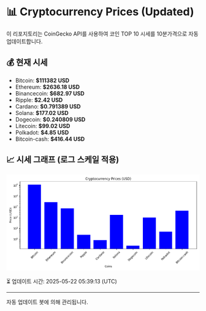 
# 📊 Cryptocurrency Prices (Updated)

이 리포지토리는 CoinGecko API를 사용하여 코인 TOP 10 시세를 10분가격으로 자동 업데이트합니다.

## 💰 현재 시세
- Bitcoin: **$111382 USD**
- Ethereum: **$2636.18 USD**
- Binancecoin: **$682.97 USD**
- Ripple: **$2.42 USD**
- Cardano: **$0.791389 USD**
- Solana: **$177.02 USD**
- Dogecoin: **$0.240809 USD**
- Litecoin: **$99.02 USD**
- Polkadot: **$4.85 USD**
- Bitcoin-cash: **$416.44 USD**

## 📈 시세 그래프 (로그 스케일 적용)
![Crypto Prices](crypto_prices.png)

⏳ 업데이트 시간: 2025-05-22 05:39:13 (UTC)

---
자동 업데이트 봇에 의해 관리됩니다.
